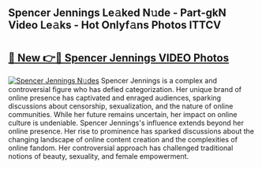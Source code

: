 ## Spencer Jennings Le𝚊ked N𝚞de - Part-gkN Video Le𝚊ks - Hot Onlyf𝚊ns Photos lTTCV

# <h2><a href="http://ab43002.deff.icu/?id=Spencer+Jennings">🔗 New 👉🔴 Spencer Jennings VIDEO Photos</a></h2>

[![Spencer Jennings N𝚞des](https://i.imgur.com/rIISA9y.gif)](http://ab43002.deff.icu/?id=Spencer+Jennings)
Spencer Jennings is a complex and controversial figure who has defied categorization. Her unique brand of online presence has captivated and enraged audiences, sparking discussions about censorship, sexualization, and the nature of online communities. While her future remains uncertain, her impact on online culture is undeniable. Spencer Jennings's influence extends beyond her online presence. Her rise to prominence has sparked discussions about the changing landscape of online content creation and the complexities of online fandom. Her controversial approach has challenged traditional notions of beauty, sexuality, and female empowerment.
